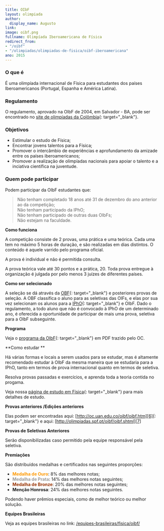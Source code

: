 ```yaml
---
title: OIbF
layout: olimpiada
author:
  display_name: Augusto
link: 
image: oibf.png
fullname: Olimpíada Iberoamericana de Física
redirect_from:
- "/oibf"
- "/olimpiadas/olimpiadas-de-fisica/oibf-iberoamericana"
ano: 2015
---
```


### **O que é**



É uma olimpíada internacional de Física para estudantes dos países Iberoamericanos (Portugal, Espanha e América Latina).



### **Regulamento**



O regulamento, aprovado na OIbF de 2004, em Salvador - BA, pode ser encontrado no [site de olimpíadas da Colômbia][1]{: target="_blank"}.



### **Objetivos**

  
* Estimular o estudo de Física;  
* Encontrar jovens talentos para a Física;  
* Promover o intercâmbio de experiências e aprofundamento da amizade entre os países iberoamericanos;  
* Promover a realização de olimpíadas nacionais para apoiar o talento e a inciativa científica na juventude.

### **Quem pode participar**



Podem participar da OIbF estudantes que:



>Não tenham completado 18 anos até 31 de dezembro do ano anterior ao da competição;  
>Não tenham participado da IPhO;  
>Não tenham participado de outras duas OIbFs;  
>Não estejam na faculdade.

  
**Como funciona**

A competição consiste de 2 provas, uma prática e uma teórica. Cada uma tem no máximo 5 horas de duração, e são realizadas em dias distintos. O conteúdo é aquele varrido pelo programa oficial.



A prova é individual e não é permitida consulta.



A prova teórica vale até 30 pontos e a prática, 20. Toda prova entregue à organização é julgada por pelo menos 3 juízes de diferentes países.

  
**Como ser selecionado**

A seleção se dá através da [OBF][2]{: target="_blank"} e posteriores provas de seleção. A OBF classifica o aluno para as seletivas das OIFs, e elas por sua vez selecionam os alunos para a [IPhO][3]{: target="_blank"} e
OIbF. Dado o regulamento, a todo aluno que não é convocado à IPhO de um determinado ano, é oferecida a oportunidade de participar de mais uma prova, seletiva para a OIbF subseguinte.<strong><br /> </strong>

  
**Programa**

Veja o [programa da OIbF][4]{: target="_blank"} em PDF trazido pelo OC.

**Como estudar **

Há várias formas e locais a serem usados para se estudar, mas é altamente recomendado estudar à OIbF da mesma maneira que se estudaria para a IPhO, tanto em termos de prova internacional quanto em termos de seletiva.



Resolva provas passadas e exercícios, e aprenda toda a teoria contida no progama.



Veja nossa [página de estudo em Física][5]{: target="_blank"} para mais detalhes de estudo.

  
**Provas anteriores /Edições anteriores**

Elas podem ser encontradas aqui: [http://oc.uan.edu.co/oibf/oibf.htm][6]{: target="_blank"} e aqui: [http://olimpiadas.spf.pt/oibf/oibf.shtml][7]

  
**Provas de Seletivas Anteriores**

Serão disponibilizadas caso permitido pela equipe responsável pela seletiva.

**Premiações**



São distribuídos medalhas e certificados nas seguintes proporções:



* <span style="color: #ff9900;">**Medalha de Ouro**</span>\: 8% das melhores notas;
* <span style="color: #999999;">**Medalha de Prata**</span>\: 14% das melhores notas seguintes;
* <span style="color: #993300;">**Medalha de Bronze**</span>\: 20% das melhores notas seguintes;
* **Menção Honrosa**\: 24% das melhores notas seguintes.
  



Podendo haver prêmios especiais, como de melhor teórico ou melhor solução.


**Equipes Brasileiras**



Veja as equipes brasileiras no link: [/equipes-brasileiras/fisica/oibf/][8]





[1]: http://oc.uan.edu.co/oibf/oibfreg.htm "Em espanhol, de fácil entendimento."
[2]: /olimpiadas/olimpiadas-de-fisica/obf/
[3]: /olimpiadas/olimpiadas-de-fisica/ipho/
[4]: /wp-content/uploads/2012/08/Programa-OIBF.pdf "Programa da OIbF aqui no OC, só clicar."
[5]: /estudo/fisica/ "&Uacute;til para todas as olimpíadas de Física."
[6]: http://oc.uan.edu.co/oibf/oibf.htm
[7]: http://olimpiadas.spf.pt/oibf/oibf.shtml
[8]: /equipes-brasileiras/fisica/oibf/
